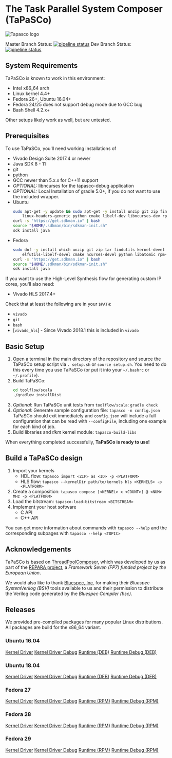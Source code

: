 The Task Parallel System Composer (TaPaSCo)
===========================================
![Tapasco logo](misc/icon/tapasco_icon.png)

Master Branch Status: [![pipeline status](https://git.esa.informatik.tu-darmstadt.de/tapasco/tapasco/badges/master/pipeline.svg)](https://git.esa.informatik.tu-darmstadt.de/tapasco/tapasco/commits/master)
Dev Branch Status: [![pipeline status](https://git.esa.informatik.tu-darmstadt.de/tapasco/tapasco/badges/develop/pipeline.svg)](https://git.esa.informatik.tu-darmstadt.de/tapasco/tapasco/commits/develop)

System Requirements
-------------------
TaPaSCo is known to work in this environment:

*   Intel x86_64 arch
*   Linux kernel 4.4+
*   Fedora 26+, Ubuntu 16.04+
*   Fedora 24/25 does not support debug mode due to GCC bug
*   Bash Shell 4.2.x+

Other setups likely work as well, but are untested.

Prerequisites
-------------
To use TaPaSCo, you'll need working installations of

*   Vivado Design Suite 2017.4 or newer
*   Java SDK 8 - 11
*   git
*   python
*   GCC newer than 5.x.x for C++11 support
*   *OPTIONAL:* libncurses for the tapasco-debug application
*   *OPTIONAL:* Local Installation of gradle 5.0+, if you do not want to use the included wrapper.
*   Ubuntu
    ```bash
    sudo apt-get -y update && sudo apt-get -y install unzip git zip findutils curl build-essential \
        linux-headers-generic python cmake libelf-dev libncurses-dev rpm
    curl -s "https://get.sdkman.io" | bash
    source "$HOME/.sdkman/bin/sdkman-init.sh"
    sdk install java
    ```
*   Fedora
    ```bash
    sudo dnf -y install which unzip git zip tar findutils kernel-devel make gcc gcc-c++ \
        elfutils-libelf-devel cmake ncurses-devel python libatomic rpm-build
    curl -s "https://get.sdkman.io" | bash
    source "$HOME/.sdkman/bin/sdkman-init.sh"
    sdk install java
    ```

If you want to use the High-Level Synthesis flow for generating custom IP
cores, you'll also need:

*   Vivado HLS 2017.4+

Check that at least the following are in your `$PATH`:

*   `vivado`
*   `git`
*   `bash`
*   \[`vivado_hls`\] - Since Vivado 2018.1 this is included in `vivado`

Basic Setup
-------------------
1.  Open a terminal in the main directory of the repository and source the
    TaPaSCo setup script via `. setup.sh` or `source setup.sh`.
    You need to do this every time you use TaPaSCo (or put it into your
    `~/.bashrc` or `~/.profile`).
2.  Build TaPaSCo: 
    ```bash
    cd toolflow/scala
    ./gradlew installDist
    ```
3.  _Optional_: Run TaPaSCo unit tests from `toolflow/scala`: `gradle check`
4.  _Optional_: Generate sample configuration file: `tapasco -n config.json`
    TaPaSCo should exit immediately and `config.json` will include a full
    configuration that can be read with `--configFile`, including one example
    for each kind of job.
5.  Build libraries and _tlkm_ kernel module: `tapasco-build-libs`

When everything completed successfully, **TaPaSCo is ready to use!**

Build a TaPaSCo design
----------------------
1.  Import your kernels
    *   HDL flow: `tapasco import <ZIP> as <ID> -p <PLATFORM>`
    *   HLS flow: `tapasco --kernelDir path/to/kernels hls <KERNELS> -p <PLATFORM>`
2.  Create a composition: `tapasco compose [<KERNEL> x <COUNT>] @ <NUM> MHz -p <PLATFORM>`
3.  Load the bitstream: `tapasco-load-bitstream <BITSTREAM>`
4.  Implement your host software
    *   C API
    *   C++ API

You can get more information about commands with `tapasco --help` and the corresponding subpages with `tapasco --help <TOPIC>`

Acknowledgements
----------------
TaPaSCo is based on [ThreadPoolComposer][1], which was developed by us as part
of the [REPARA project][2], a _Framework Seven (FP7) funded project by the
European Union_.

We would also like to thank [Bluespec, Inc.][3] for making their _Bluespec
SystemVerilog (BSV)_ tools available to us and their permission to distribute
the Verilog code generated by the _Bluespec Compiler (bsc)_.

[1]: https://git.esa.informatik.tu-darmstadt.de/REPARA/threadpoolcomposer.git
[2]: http://repara-project.eu/
[3]: http://bluespec.com/

Releases
----------------

We provided pre-compiled packages for many popular Linux distributions. All packages are build for the x86_64 variant.

### Ubuntu 16.04
[Kernel Driver](https://git.esa.informatik.tu-darmstadt.de/tapasco/tapasco/-/jobs/artifacts/master/raw/tlkm/tlkm.ko?job=build_kernel_ubuntu_16_04)
[Kernel Driver Debug](https://git.esa.informatik.tu-darmstadt.de/tapasco/tapasco/-/jobs/artifacts/master/raw/tlkm/tlkm.ko?job=build_kernel_ubuntu_16_04_debug)
[Runtime (DEB)](https://git.esa.informatik.tu-darmstadt.de/tapasco/tapasco/-/jobs/artifacts/master/raw/build/tapasco-2019.6.0-Linux.deb?job=build_tapasco_ubuntu_16_04)
[Runtime Debug (DEB)](https://git.esa.informatik.tu-darmstadt.de/tapasco/tapasco/-/jobs/artifacts/master/raw/build/tapasco-2019.6.0-Linux.deb?job=build_tapasco_ubuntu_16_04_debug)

### Ubuntu 18.04
[Kernel Driver](https://git.esa.informatik.tu-darmstadt.de/tapasco/tapasco/-/jobs/artifacts/master/raw/tlkm/tlkm.ko?job=build_kernel_ubuntu_18_04)
[Kernel Driver Debug](https://git.esa.informatik.tu-darmstadt.de/tapasco/tapasco/-/jobs/artifacts/master/raw/tlkm/tlkm.ko?job=build_kernel_ubuntu_18_04_debug)
[Runtime (DEB)](https://git.esa.informatik.tu-darmstadt.de/tapasco/tapasco/-/jobs/artifacts/master/raw/build/tapasco-2019.6.0-Linux.deb?job=build_tapasco_ubuntu_18_04)
[Runtime Debug (DEB)](https://git.esa.informatik.tu-darmstadt.de/tapasco/tapasco/-/jobs/artifacts/master/raw/build/tapasco-2019.6.0-Linux.deb?job=build_tapasco_ubuntu_18_04_debug)

### Fedora 27
[Kernel Driver](https://git.esa.informatik.tu-darmstadt.de/tapasco/tapasco/-/jobs/artifacts/master/raw/tlkm/tlkm.ko?job=build_kernel_fedora_27)
[Kernel Driver Debug](https://git.esa.informatik.tu-darmstadt.de/tapasco/tapasco/-/jobs/artifacts/master/raw/tlkm/tlkm.ko?job=build_kernel_fedora_27_debug)
[Runtime (RPM)](https://git.esa.informatik.tu-darmstadt.de/tapasco/tapasco/-/jobs/artifacts/master/raw/build/tapasco-2019.6.0-Linux.rpm?job=build_tapasco_fedora_27)
[Runtime Debug (RPM)](https://git.esa.informatik.tu-darmstadt.de/tapasco/tapasco/-/jobs/artifacts/master/raw/build/tapasco-2019.6.0-Linux.rpm?job=build_tapasco_fedora_27_debug)

### Fedora 28
[Kernel Driver](https://git.esa.informatik.tu-darmstadt.de/tapasco/tapasco/-/jobs/artifacts/master/raw/tlkm/tlkm.ko?job=build_kernel_fedora_28)
[Kernel Driver Debug](https://git.esa.informatik.tu-darmstadt.de/tapasco/tapasco/-/jobs/artifacts/master/raw/tlkm/tlkm.ko?job=build_kernel_fedora_28_debug)
[Runtime (RPM)](https://git.esa.informatik.tu-darmstadt.de/tapasco/tapasco/-/jobs/artifacts/master/raw/build/tapasco-2019.6.0-Linux.rpm?job=build_tapasco_fedora_28)
[Runtime Debug (RPM)](https://git.esa.informatik.tu-darmstadt.de/tapasco/tapasco/-/jobs/artifacts/master/raw/build/tapasco-2019.6.0-Linux.rpm?job=build_tapasco_fedora_28_debug)

### Fedora 29
[Kernel Driver](https://git.esa.informatik.tu-darmstadt.de/tapasco/tapasco/-/jobs/artifacts/master/raw/tlkm/tlkm.ko?job=build_kernel_fedora_29)
[Kernel Driver Debug](https://git.esa.informatik.tu-darmstadt.de/tapasco/tapasco/-/jobs/artifacts/master/raw/tlkm/tlkm.ko?job=build_kernel_fedora_29_debug)
[Runtime (RPM)](https://git.esa.informatik.tu-darmstadt.de/tapasco/tapasco/-/jobs/artifacts/master/raw/build/tapasco-2019.6.0-Linux.rpm?job=build_tapasco_fedora_29)
[Runtime Debug (RPM)](https://git.esa.informatik.tu-darmstadt.de/tapasco/tapasco/-/jobs/artifacts/master/raw/build/tapasco-2019.6.0-Linux.rpm?job=build_tapasco_fedora_29_debug)
